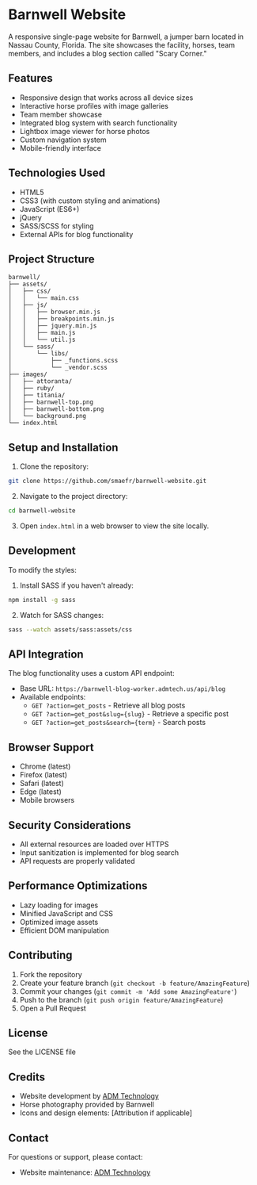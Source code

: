 # Barnwell Website

A responsive single-page website for Barnwell, a jumper barn located in Nassau County, Florida. The site showcases the facility, horses, team members, and includes a blog section called "Scary Corner."

## Features

- Responsive design that works across all device sizes
- Interactive horse profiles with image galleries
- Team member showcase
- Integrated blog system with search functionality
- Lightbox image viewer for horse photos
- Custom navigation system
- Mobile-friendly interface

## Technologies Used

- HTML5
- CSS3 (with custom styling and animations)
- JavaScript (ES6+)
- jQuery
- SASS/SCSS for styling
- External APIs for blog functionality

## Project Structure

```
barnwell/
├── assets/
│   ├── css/
│   │   └── main.css
│   ├── js/
│   │   ├── browser.min.js
│   │   ├── breakpoints.min.js
│   │   ├── jquery.min.js
│   │   ├── main.js
│   │   └── util.js
│   └── sass/
│       └── libs/
│           ├── _functions.scss
│           └── _vendor.scss
├── images/
│   ├── attoranta/
│   ├── ruby/
│   ├── titania/
│   ├── barnwell-top.png
│   ├── barnwell-bottom.png
│   └── background.png
└── index.html
```

## Setup and Installation

1. Clone the repository:
```bash
git clone https://github.com/smaefr/barnwell-website.git
```

2. Navigate to the project directory:
```bash
cd barnwell-website
```

3. Open `index.html` in a web browser to view the site locally.

## Development

To modify the styles:

1. Install SASS if you haven't already:
```bash
npm install -g sass
```

2. Watch for SASS changes:
```bash
sass --watch assets/sass:assets/css
```

## API Integration

The blog functionality uses a custom API endpoint:
- Base URL: `https://barnwell-blog-worker.admtech.us/api/blog`
- Available endpoints:
  - `GET ?action=get_posts` - Retrieve all blog posts
  - `GET ?action=get_post&slug={slug}` - Retrieve a specific post
  - `GET ?action=get_posts&search={term}` - Search posts

## Browser Support

- Chrome (latest)
- Firefox (latest)
- Safari (latest)
- Edge (latest)
- Mobile browsers

## Security Considerations

- All external resources are loaded over HTTPS
- Input sanitization is implemented for blog search
- API requests are properly validated

## Performance Optimizations

- Lazy loading for images
- Minified JavaScript and CSS
- Optimized image assets
- Efficient DOM manipulation

## Contributing

1. Fork the repository
2. Create your feature branch (`git checkout -b feature/AmazingFeature`)
3. Commit your changes (`git commit -m 'Add some AmazingFeature'`)
4. Push to the branch (`git push origin feature/AmazingFeature`)
5. Open a Pull Request

## License

See the LICENSE file

## Credits

- Website development by [ADM Technology](https://admtech.org)
- Horse photography provided by Barnwell
- Icons and design elements: [Attribution if applicable]

## Contact

For questions or support, please contact:
- Website maintenance: [ADM Technology](https://admtech.org)
